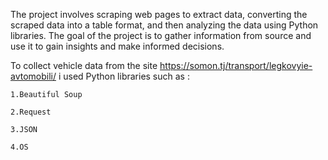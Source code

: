 The project involves scraping web pages to extract data, converting the scraped data into a table format, and then analyzing the data using Python libraries. The goal of the project is to gather information from source and use it to gain insights and make informed decisions.

To collect vehicle data from the site https://somon.tj/transport/legkovyie-avtomobili/ i used Python libraries such as :

    1.Beautiful Soup
  
    2.Request
  
    3.JSON
  
    4.OS
